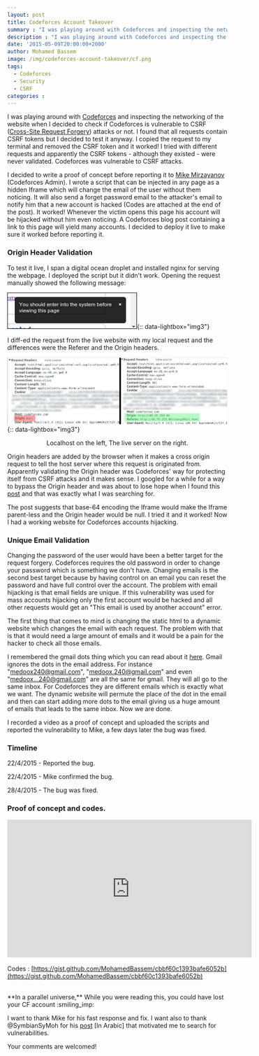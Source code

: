 ```yaml
---
layout: post
title: Codeforces Account Takeover
summary : "I was playing around with Codeforces and inspecting the networking of the website when I decided to check if Codeforces is vulnerable to CSRF attacks or not. I found that all requests contain CSRF tokens but I decided to test it anyway. I copied the request to my terminal and removed the CSRF token and it worked! I tried with different requests and apparently the CSRF tokens - although they existed - were never validated. Codeforces was vulnerable to CSRF attacks."
description : "I was playing around with Codeforces and inspecting the networking of the website when I decided to check if Codeforces is vulnerable to CSRF attacks or not. I found that all requests contain CSRF tokens but I decided to test it anyway. I copied the request to my terminal and removed the CSRF token and it worked! I tried with different requests and apparently the CSRF tokens - although they existed - were never validated. Codeforces was vulnerable to CSRF attacks."
date: '2015-05-09T20:00:00+2000'
author: Mohamed Bassem
image: /img/codeforces-account-takeover/cf.png
tags:
  - Codeforces
  - Security
  - CSRF
categories :
---
```


I was playing around with [Codeforces](http://codeforces.com) and inspecting the networking of the website when I decided to check if Codeforces is vulnerable to CSRF ([Cross-Site Request Forgery](http://en.wikipedia.org/wiki/Cross-site_request_forgery)) attacks or not. I found that all requests contain CSRF tokens but I decided to test it anyway. I copied the request to my terminal and removed the CSRF token and it worked! I tried with different requests and apparently the CSRF tokens - although they existed - were never validated. Codeforces was vulnerable to CSRF attacks.

I decided to write a proof of concept before reporting it to [Mike Mirzayanov](http://codeforces.com/profile/MikeMirzayanov) (Codeforces Admin). I wrote a script that can be injected in any page as a hidden Iframe which will change the email of the user without them noticing. It will also send a forget password email to the attacker's email to notify him that a new account is hacked (Codes are attached at the end of the post). It worked! Whenever the victim opens this page his account will be hijacked without him even noticing. A Codeforces blog post containing a link to this page will yield many accounts. I decided to deploy it live to make sure it worked before reporting it.

### Origin Header Validation
To test it live, I span a digital ocean droplet and installed nginx for serving the webpage. I deployed the script but it didn't work. Opening the request manually showed the following message:

[![CF CSRF Protection](/img/codeforces-account-takeover/csrf-protection.png)](/img/codeforces-account-takeover/csrf-protection.png){:: data-lightbox="img3"}

I diff-ed the request from the live website with my local request and the differences were the Referer and the Origin headers.

[![Request Headers diff](/img/codeforces-account-takeover/headers-diff.png)](/img/codeforces-account-takeover/headers-diff.png){:: data-lightbox="img3"}

<p align="center" class="image-caption">Localhost on the left, The live server on the right.</p>


Origin headers are added by the browser when it makes a cross origin request to tell the host server where this request is originated from. Apparently validating the Origin header was Codeforces' way for protecting itself from CSRF attacks and it makes sense. I googled for a while for a way to bypass the Origin header and was about to lose hope when I found this [post](http://garage4hackers.com/showthread.php?t=6023) and that was exactly what I was searching for.

The post suggests that base-64 encoding the Iframe would make the Iframe parent-less and the Origin header would be null. I tried it and it worked! Now I had a working website for Codeforces accounts hijacking.

### Unique Email Validation
Changing the password of the user would have been a better target for the request forgery. Codeforces requires the old password in order to change your password which is something we don't have. Changing emails is the second best target because by having control on an email you can reset the password and have full control over the account. The problem with email hijacking is that email fields are unique. If this vulnerability was used for mass accounts hijacking only the first account would be hacked and all other requests would get an "This email is used by another account" error.

The first thing that comes to mind is changing the static html to a dynamic website which changes the email with each request. The problem with that is that it would need a large amount of emails and it would be a pain for the hacker to check all those emails.

I remembered the gmail dots thing which you can read about it [here](https://support.google.com/mail/answer/10313?hl=en). Gmail ignores the dots in the email address. For instance "medoox240@gmail.com", "medoox.240@gmail.com" and even "medoox...240@gmail.com" are all the same for gmail. They will all go to the same inbox. For Codeforces they are different emails which is exactly what we want. The dynamic website will permute the place of the dot in the email and then can start adding more dots to the email giving us a huge amount of emails that leads to the same inbox. Now we are done.

I recorded a video as a proof of concept and uploaded the scripts and reported the vulnerability to Mike, a few days later the bug was fixed.

### Timeline
22/4/2015 - Reported the bug.

22/4/2015 - Mike confirmed the bug.

28/4/2015 - The bug was fixed.


### Proof of concept and codes.

<iframe width="560" height="315" src="https://www.youtube.com/embed/Znw9bpa-sWk?rel=0" frameborder="0" allowfullscreen></iframe>

Codes : [https://gist.github.com/MohamedBassem/cbbf60c1393bafe6052b](https://gist.github.com/MohamedBassem/cbbf60c1393bafe6052b)

<br />
**In a parallel universe,** While you were reading this, you could have lost your CF account :smiling_imp:

I want to thank Mike for his fast response and fix. I want also to thank @SymbianSyMoh for his [post](https://www.facebook.com/SymbianSyMoh/posts/1111635182184901?pnref=story) [In Arabic] that motivated me to search for vulnerabilities.

Your comments are welcomed!
